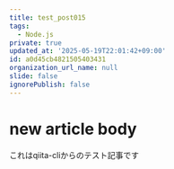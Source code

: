 ```yaml
---
title: test_post015
tags:
  - Node.js
private: true
updated_at: '2025-05-19T22:01:42+09:00'
id: a0d45cb4821505403431
organization_url_name: null
slide: false
ignorePublish: false
---
```

# new article body
これはqiita-cliからのテスト記事です
